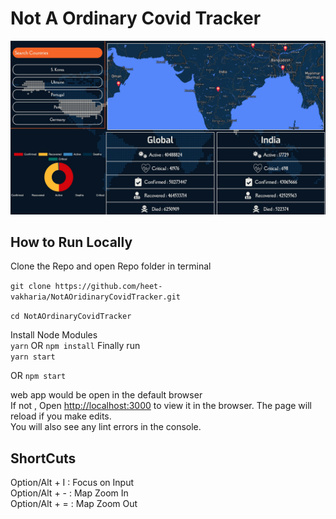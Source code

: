 # Not A Ordinary Covid Tracker<br/>

![Not A Oridary Covid Tracker](./public/images/preview.png)

## How to Run Locally

Clone the Repo and open Repo folder in terminal<br/>

`git clone https://github.com/heet-vakharia/NotAOridinaryCovidTracker.git`

`cd NotAOrdinaryCovidTracker`

Install Node Modules<br/>
`yarn`
OR
`npm install`
Finally run<br/>
`yarn start`

OR
`npm start`

web app would be open in the default browser<br />
If not , Open [http://localhost:3000](http://localhost:3000) to view it in the browser.
The page will reload if you make edits.<br />
You will also see any lint errors in the console.

## ShortCuts

Option/Alt + I : Focus on Input<br/>
Option/Alt + - : Map Zoom In<br/>
Option/Alt + = : Map Zoom Out<br/>
